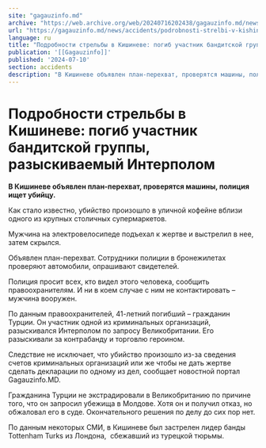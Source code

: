 ```yaml
---
site: "gagauzinfo.md"
archive: "https://web.archive.org/web/20240716202438/gagauzinfo.md/news/accidents/podrobnosti-strelbi-v-kishineve-pogib-uchastnik-banditskoi-gruppi-raziskivaemii-interpolom"
url: "https://gagauzinfo.md/news/accidents/podrobnosti-strelbi-v-kishineve-pogib-uchastnik-banditskoi-gruppi-raziskivaemii-interpolom"
language: ru
title: "Подробности стрельбы в Кишиневе: погиб участник бандитской группы, разыскиваемый Интерполом"
publication: '[[Gagauzinfo]]'
published: '2024-07-10'
section: accidents
description: "В Кишиневе объявлен план-перехват, проверятся машины, полиция ищет убийцу."
---
```


# Подробности стрельбы в Кишиневе: погиб участник бандитской группы, разыскиваемый Интерполом

**В Кишиневе объявлен план-перехват, проверятся машины, полиция ищет убийцу.**

Как стало известно, убийство произошло в уличной кофейне вблизи одного из крупных столичных супермаркетов.

Мужчина на электровелосипеде подъехал к жертве и выстрелил в нее, затем скрылся.

Объявлен план-перехват. Сотрудники полиции в бронежилетах проверяют автомобили, опрашивают свидетелей.

Полиция просит всех, кто видел этого человека, сообщить правоохранителям. И ни в коем случае с ним не контактировать – мужчина вооружен.

По данным правоохранителей, 41-летний погибший – гражданин Турции. Он участник одной из криминальных организаций, разыскивался Интерполом по запросу Великобритании. Его разыскивали за контрабанду и торговлю героином.

Следствие не исключает, что убийство произошло из-за сведения счетов криминальных организаций или же чтобы не дать жертве сделать декларации по одному из дел, сообщает новостной портал Gagauzinfo.MD.

Гражданина Турции не экстрадировали в Великобританию по причине того, что он запросил убежища в Молдове. Хотя он и получил отказ, но обжаловал его в суде. Окончательного решения по делу до сих пор нет.

По данным некоторых СМИ, в Кишиневе был застрелен лидер банды Tottenham Turks из Лондона,  сбежавший из турецкой тюрьмы.